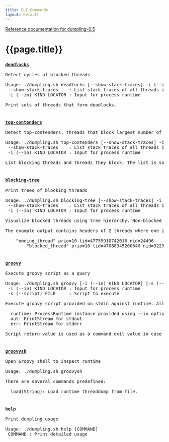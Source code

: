 ```yaml
---
title: CLI Commands
layout: default
---
```

[Reference documentation for dumpling-0.5](.)
# {{page.title}}
### [`deadlocks`](./apidocs/com/github/olivergondza/dumpling/query/Deadlocks.Command.html)

<pre style='word-wrap: break-word'>
Detect cycles of blocked threads

Usage: ./dumpling.sh deadlocks [--show-stack-traces] -i (--in) KIND LOCATOR
 --show-stack-traces    : List stack traces of all threads involved
 -i (--in) KIND LOCATOR : Input for process runtime

Print sets of threads that form deadlocks.

</pre>
### [`top-contenders`](./apidocs/com/github/olivergondza/dumpling/query/TopContenders.Command.html)

<pre style='word-wrap: break-word'>
Detect top-contenders, threads that block largest number of other threads

Usage: ./dumpling.sh top-contenders [--show-stack-traces] -i (--in) KIND LOCATOR
 --show-stack-traces    : List stack traces of all threads involved
 -i (--in) KIND LOCATOR : Input for process runtime

List blocking threads and threads they block. The list is sorted by the number of blocked threads.

</pre>
### [`blocking-tree`](./apidocs/com/github/olivergondza/dumpling/query/BlockingTree.Command.html)

<pre style='word-wrap: break-word'>
Print trees of blocking threads

Usage: ./dumpling.sh blocking-tree [--show-stack-traces] -i (--in) KIND LOCATOR
 --show-stack-traces    : List stack traces of all threads involved
 -i (--in) KIND LOCATOR : Input for process runtime

Visualize blocked threads using tree hierarchy. Non-blocked threads are the roots of tree hierarchies where parent-child relationship represents blocking-blocked situation. Leaves of such trees represents blocked but not blocking threads. Only either blocked or blocking threads are reported.

The example output contains headers of 2 threads where one is owning on monitor and the other is blocked trying to acquire it:

    "owning_thread" prio=10 tid=47759910742016 nid=24496
        "blocked_thread" prio=10 tid=47088345200640 nid=32297

</pre>
### [`groovy`](./apidocs/com/github/olivergondza/dumpling/cli/GroovyCommand.html)

<pre style='word-wrap: break-word'>
Execute groovy script as a query

Usage: ./dumpling.sh groovy [-i (--in) KIND LOCATOR] [-s (--script) FILE]
 -i (--in) KIND LOCATOR : Input for process runtime
 -s (--script) FILE     : Script to execute

Execute groovy script provided on stdin against runtime. All Dumpling DSL classes and methods are imported. Available variables:

  runtime: ProcessRuntime instance provided using --in option
  out: PrintStream for stdout
  err: PrintStream for stderr

Script return value is used as a command exit value in case it is an Integer or Boolean.

</pre>
### [`groovysh`](./apidocs/com/github/olivergondza/dumpling/cli/GroovyshCommand.html)

<pre style='word-wrap: break-word'>
Open Groovy shell to inspect runtime

Usage: ./dumpling.sh groovysh

There are several commands predefined:

  load(String): Load runtime threaddump from file.

</pre>
### [`help`](./apidocs/com/github/olivergondza/dumpling/cli/HelpCommand.html)

<pre style='word-wrap: break-word'>
Print dumpling usage

Usage: ./dumpling.sh help [COMMAND]
 COMMAND : Print detailed usage

</pre>
